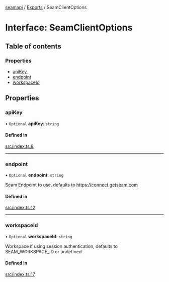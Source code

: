 [seamapi](../README.md) / [Exports](../modules.md) / SeamClientOptions

# Interface: SeamClientOptions

## Table of contents

### Properties

- [apiKey](SeamClientOptions.md#apikey)
- [endpoint](SeamClientOptions.md#endpoint)
- [workspaceId](SeamClientOptions.md#workspaceid)

## Properties

### apiKey

• `Optional` **apiKey**: `string`

#### Defined in

[src/index.ts:8](https://github.com/seamapi/seamapi-javascript/blob/main/src/index.ts#L8)

___

### endpoint

• `Optional` **endpoint**: `string`

Seam Endpoint to use, defaults to https://connect.getseam.com

#### Defined in

[src/index.ts:12](https://github.com/seamapi/seamapi-javascript/blob/main/src/index.ts#L12)

___

### workspaceId

• `Optional` **workspaceId**: `string`

Workspace if using session authentication, defaults to SEAM_WORKSPACE_ID
or undefined

#### Defined in

[src/index.ts:17](https://github.com/seamapi/seamapi-javascript/blob/main/src/index.ts#L17)
